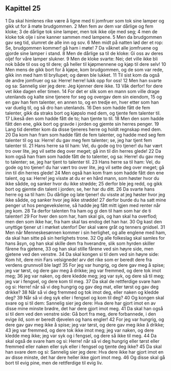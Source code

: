 ## Kapittel 25

1 Da skal himlenes rike være å ligne med ti jomfruer som tok sine lamper og gikk ut for å møte brudgommen.
2 Men fem av dem var dårlige og fem kloke;
3 de dårlige tok sine lamper, men tok ikke olje med seg;
4 men de kloke tok olje i sine kanner sammen med lampene.
5 Men da brudgommen gav seg tid, slumret de alle inn og sov.
6 Men midt på natten lød der et rop: Se, brudgommen kommer! gå ham i møte!
7 Da våknet alle jomfruene og gjorde sine lamper i stand.
8 Men de dårlige sa til de kloke: Gi oss av deres olje! for våre lamper slukner.
9 Men de kloke svarte: Nei; det ville ikke bli nok både til oss og til dere; gå heller til kjøpmennene og kjøp til dere selv!
10 Men mens de gikk bort for å kjøpe, kom brudgommen, og de som var rede, gikk inn med ham til bryllupet; og døren ble lukket.
11 Til sist kom da også de andre jomfruer og sa: Herre! herre! lukk opp for oss!
12 Men han svarte og sa: Sannelig sier jeg dere: Jeg kjenner dere ikke.
13 Våk derfor! for dere vet ikke dagen eller timen.
14 For det er slik som en mann som ville drage utenlands og kalte sine tjenere for seg og overgav dem sin eiendom,
15 og en gav han fem talenter, en annen to, og en tredje en, hver etter som han var duelig til, og så dro han utenlands.
16 Den som hadde fått de fem talenter, gikk da straks bort og kjøpslo med dem, og tjente fem talenter til.
17 Likeså den som hadde fått de to; han tjente to til.
18 Men den som hadde fått den ene, gikk bort og gravde i jorden og gjemte sin herres penger.
19 Lang tid deretter kom da disse tjeneres herre og holdt regnskap med dem.
20 Da kom han fram som hadde fått de fem talenter, og hadde med seg fem talenter til og sa: Herre! du gav meg fem talenter; se, jeg har tjent fem talenter til.
21 Hans herre sa til ham: Vel, du gode og tro tjener! du har vært tro over lite, jeg vil sette deg over meget; gå inn til din herres glede!
22 Da kom også han fram som hadde fått de to talenter, og sa: Herre! du gav meg to talenter; se, jeg har tjent to talenter til.
23 Hans herre sa til ham: Vel, du gode og tro tjener! du har vært tro over lite, jeg vil sette deg over meget; gå inn til din herres glede!
24 Men også han kom fram som hadde fått den ene talent, og sa: Herre! jeg visste at du er en hård mann, som høster hvor du ikke sådde, og sanker hvor du ikke strødde;
25 derfor ble jeg redd, og gikk bort og gjemte din talent i jorden; se, her har du ditt.
26 Da svarte hans herre og sa til ham: Du dårlige og late tjener! du visste at jeg høster hvor jeg ikke sådde, og sanker hvor jeg ikke strødde!
27 derfor burde du ha satt mine penger ut hos pengevekslerne, så hadde jeg fått mitt igjen med renter når jeg kom.
28 Ta derfor talenten fra ham og gi den til ham som har de ti talenter!
29 For hver den som har, ham skal gis, og han skal ha overflod; men den som ikke har, fra ham skal tas endog det han har.
30 Og kast den unyttige tjener ut i mørket utenfor! Der skal være gråt og tenners gnidsel.
31 Men når Menneskesønnen kommer i sin herlighet, og alle englene med ham, da skal han sitte på sin herlighets trone.
32 Og alle folkeslag skal samles for hans åsyn, og han skal skille dem fra hverandre, slik som hyrden skiller fårene fra gjetene,
33 og han skal stille fårene ved sin høyre side, men gjetene ved den venstre.
34 Da skal kongen si til dem ved sin høyre side: Kom hit, dere min Fars velsignede! arv det rike som er beredt dere fra verdens grunnvoll ble lagt!
35 For jeg var hungrig, og dere gav meg å spise; jeg var tørst, og dere gav meg å drikke; jeg var fremmed, og dere tok imot meg;
36 jeg var naken, og dere kledde meg; jeg var syk, og dere så til meg; jeg var i fengsel, og dere kom til meg.
37 Da skal de rettferdige svare ham og si: Herre! når så vi deg hungrig og gav deg mat, eller tørst og gav deg drikke?
38 Når så vi deg fremmed og tok imot deg, eller naken og kledde deg?
39 Når så vi deg syk eller i fengsel og kom til deg?
40 Og kongen skal svare og si til dem: Sannelig sier jeg dere: Hva dere har gjort imot en av disse mine minste brødre, det har dere gjort imot meg.
41 Da skal han også si til dem ved den venstre side: Gå bort fra meg, dere forbannede, i den evige ild, som er beredt djevelen og hans engler!
42 For jeg var hungrig, og dere gav gav meg ikke å spise; jeg var tørst, og dere gav meg ikke å drikke;
43 jeg var fremmed, og dere tok ikke imot meg; jeg var naken, og dere kledde meg ikke; jeg var syk og i fengsel, og dere så ikke til meg.
44 Da skal også de svare ham og si: Herre! når så vi deg hungrig eller tørst eller fremmed eller naken eller syk eller i fengsel og tjente deg ikke?
45 Da skal han svare dem og si: Sannelig sier jeg dere: Hva dere ikke har gjort imot en av disse minste, det har dere heller ikke gjort imot meg.
46 Og disse skal gå bort til evig pine, men de rettferdige til evig liv.
